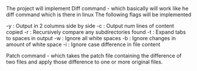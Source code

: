 The project will implement
Diff command - which basically will work like he diff command which is there in linux
The following flags will be implemented

-y : Output in 2 columns side by side
-c : Output num lines of content copied
-r : Recursively compare any subdirectories found
-t : Expand tabs to spaces in output
-w : Ignore all white spaces
-b : Ignore changes in amount of white space
-i : Ignore case difference in file content

Patch command - which takes the patch file containing the difference of two files and
                apply those difference to one or more original files.